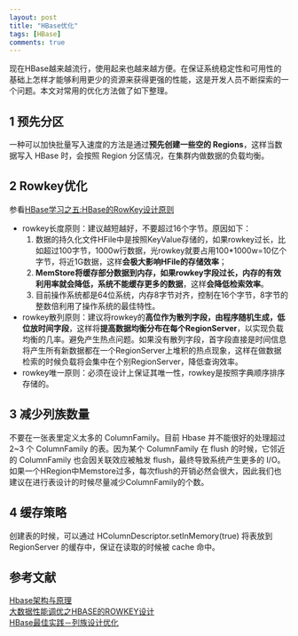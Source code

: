 ```yaml
---
layout: post
title: "HBase优化"
tags: [HBase]
comments: true
--- 
```


现在HBase越来越流行，使用起来也越来越方便。在保证系统稳定性和可用性的基础上怎样才能够利用更少的资源来获得更强的性能，这是开发人员不断探索的一个问题。本文对常用的优化方法做了如下整理。

## 1 预先分区
一种可以加快批量写入速度的方法是通过**预先创建一些空的 Regions**，这样当数据写入 HBase 时，会按照 Region 分区情况，在集群内做数据的负载均衡。

## 2 Rowkey优化
参看[HBase学习之五:HBase的RowKey设计原则](https://blog.csdn.net/javajxz008/article/details/51892967)   
- rowkey长度原则：建议越短越好，不要超过16个字节。原因如下：
    1. 数据的持久化文件HFile中是按照KeyValue存储的，如果rowkey过长，比如超过100字节，1000w行数据，光rowkey就要占用100\*1000w=10亿个字节，将近1G数据，这样**会极大影响HFile的存储效率**；
    2. **MemStore将缓存部分数据到内存，如果rowkey字段过长，内存的有效利用率就会降低，系统不能缓存更多的数据**，这样**会降低检索效率**。
    3. 目前操作系统都是64位系统，内存8字节对齐，控制在16个字节，8字节的整数倍利用了操作系统的最佳特性。
- rowkey散列原则：建议将rowkey的**高位作为散列字段，由程序随机生成，低位放时间字段**，这样将**提高数据均衡分布在每个RegionServer**，以实现负载均衡的几率。避免产生热点问题。如果没有散列字段，首字段直接是时间信息将产生所有新数据都在一个RegionServer上堆积的热点现象，这样在做数据检索的时候负载将会集中在个别RegionServer，降低查询效率。
- rowkey唯一原则：必须在设计上保证其唯一性，rowkey是按照字典顺序排序存储的。

## 3 减少列族数量
不要在一张表里定义太多的 ColumnFamily。目前 Hbase 并不能很好的处理超过 2~3 个 ColumnFamily 的表。因为某个 ColumnFamily 在 flush 的时候，它邻近的 ColumnFamily 也会因关联效应被触发 flush，最终导致系统产生更多的 I/O。   
如果一个HRegion中Memstore过多，每次flush的开销必然会很大，因此我们也建议在进行表设计的时候尽量减少ColumnFamily的个数。

## 4 缓存策略
创建表的时候，可以通过 HColumnDescriptor.setInMemory(true) 将表放到 RegionServer 的缓存中，保证在读取的时候被 cache 命中。

## 参考文献
[Hbase架构与原理](https://www.jianshu.com/p/3832ae37fac4)    
[大数据性能调优之HBASE的ROWKEY设计](http://blog.chedushi.com/archives/9720)   
[HBase最佳实践－列族设计优化](http://hbasefly.com/2016/07/02/hbase-pracise-cfsetting/)